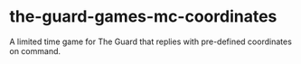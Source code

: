 # the-guard-games-mc-coordinates
A limited time game for The Guard that replies with pre-defined coordinates on command.
